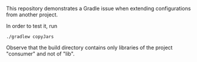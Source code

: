 This repository demonstrates a Gradle issue when extending configurations from another project.

In order to test it, run

```shell
./gradlew copyJars
```

Observe that the build directory contains only libraries of the project "consumer" and not of "lib".
